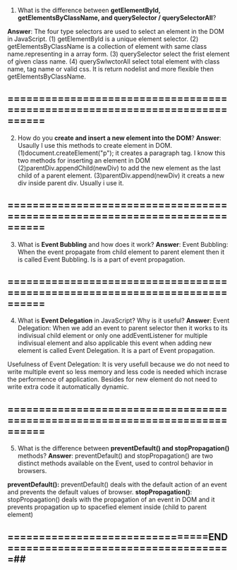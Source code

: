1. What is the difference between **getElementById, getElementsByClassName, and querySelector / querySelectorAll**? 

**Answer**: The four type selectors are used to select an element in the DOM in JavaScript.
    (1) getElementById is a unique element selector.
    (2) getElementsByClassName is a collection of element with same class name.representing in a array form.
    (3) querySelector select the frist element of given class name.
    (4) querySwlwctorAll select total element with class name, tag name or valid css. It is return nodelist and more flexible then getElementsByClassName.

## ============================================================================

2. How do you **create and insert a new element into the DOM**?
**Answer**: Usaully I use this methods to create element in DOM.
    (1)document.createElement("p"); it creates a paragraph tag.
I know this two methods for inserting an element in DOM
    (2)parentDiv.appendChild(newDiv) to add the new element as the last child of a parent element.
    (3)parentDiv.append(newDiv) it creats a new div inside parent div. Usually i use it.

## ============================================================================

3. What is **Event Bubbling** and how does it work?
**Answer**: Event Bubbling: When the event propagate from child element to parent element then it is called Event Bubbling. Is is a part of event propagation.

## ============================================================================

4. What is **Event Delegation** in JavaScript? Why is it useful?
**Answer**: Event Delegation: When we add an event to parent selector then it works to its indivisual child element or only one addEventListener for multiple indivisual element and also applicable this event when adding new element is called Event Delegation. It is a part of Event propagation.

Usefulness of Event Delegation:
It is very usefull because we do not need to write multiple event so less memory and less code is needed which incrase the performence of application. Besides for new element do not need to write extra code it automatically dynamic.

## ============================================================================

5. What is the difference between **preventDefault() and stopPropagation()** methods?
**Answer**: preventDefault() and stopPropagation() are two distinct methods available on the Event, used to control behavior in browsers.

**preventDefault():** preventDefault() deals with the default action of an event and prevents the default values of browser.
**stopPropagation()**: stopPropagation() deals with the propagation of an event in DOM and it prevents propagation up to spacefied element inside (child to parent element)


## ================================END====================================##